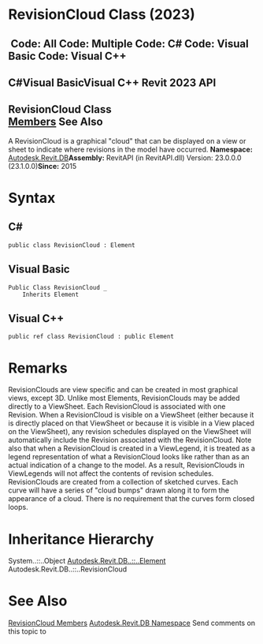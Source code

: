 # RevisionCloud Class (2023)

﻿
 Code: All Code: Multiple Code: C# Code: Visual Basic Code: Visual C++   
---  
C#Visual BasicVisual C++
Revit 2023 API  
---  
RevisionCloud Class  
[Members](17ea7caf-6857-ef7b-7611-9e6cf9cd2708.md "RevisionCloud Members") See Also  
---  
A RevisionCloud is a graphical "cloud" that can be displayed on a view or sheet to indicate where revisions in the model have occurred. 
**Namespace:** [Autodesk.Revit.DB](87546ba7-461b-c646-cbb1-2cb8f5bff8b2.md "Autodesk.Revit.DB Namespace")**Assembly:** RevitAPI (in RevitAPI.dll) Version: 23.0.0.0 (23.1.0.0)**Since:** 2015 
# Syntax
C#  
---  
```text
public class RevisionCloud : Element
```
  
Visual Basic  
---  
```text
Public Class RevisionCloud _
	Inherits Element
```
  
Visual C++  
---  
```text
public ref class RevisionCloud : public Element
```
  
# Remarks
RevisionClouds are view specific and can be created in most graphical views, except 3D. Unlike most Elements, RevisionClouds may be added directly to a ViewSheet. Each RevisionCloud is associated with one Revision. 
When a RevisionCloud is visible on a ViewSheet (either because it is directly placed on that ViewSheet or because it is visible in a View placed on the ViewSheet), any revision schedules displayed on the ViewSheet will automatically include the Revision associated with the RevisionCloud.
Note also that when a RevisionCloud is created in a ViewLegend, it is treated as a legend representation of what a RevisionCloud looks like rather than as an actual indication of a change to the model. As a result, RevisionClouds in ViewLegends will not affect the contents of revision schedules.
RevisionClouds are created from a collection of sketched curves. Each curve will have a series of "cloud bumps" drawn along it to form the appearance of a cloud. There is no requirement that the curves form closed loops.
# Inheritance Hierarchy
System..::..Object [Autodesk.Revit.DB..::..Element](eb16114f-69ea-f4de-0d0d-f7388b105a16.md "Element Class") Autodesk.Revit.DB..::..RevisionCloud
# See Also
[RevisionCloud Members](17ea7caf-6857-ef7b-7611-9e6cf9cd2708.md "RevisionCloud Members")
[Autodesk.Revit.DB Namespace](87546ba7-461b-c646-cbb1-2cb8f5bff8b2.md "Autodesk.Revit.DB Namespace")
Send comments on this topic to 